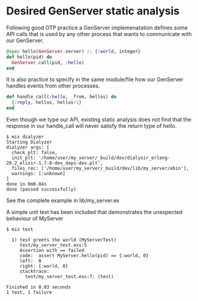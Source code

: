 # Desired GenServer static analysis

Following good OTP practice a GenServer implemenatation defines some API calls that is used by any other process that wants to communicate with our GenServer.

```elixir
@spec hello(GenServer.server) :: {:world, integer}
def hello(pid) do
  GenServer.call(pid, :hello)
end
```

It is also practice to specify in the same module/file how our GenServer handles events from other processes.

```elixir
def handle_call(:hello, _from, hellos) do
  {:reply, hellos, hellos+1}
end
```

Even though we type our API, existing static analysis does not find that the response in our handle_call will never satisfy the return type of hello.


```
$ mix dialyzer
Starting Dialyzer
dialyzer args: [
  check_plt: false,
  init_plt: '/home/user/my_server/_build/dev/dialyxir_erlang-20.2_elixir-1.7.0-dev_deps-dev.plt',
  files_rec: ['/home/user/my_server/_build/dev/lib/my_server/ebin'],
  warnings: [:unknown]
]
done in 0m0.84s
done (passed successfully)
```

See the complete example in lib/my_server.ex

A simple unit test has been included that demonstrates the unexpected behaviour of MyServer

```
$ mix test

  1) test greets the world (MyServerTest)
     test/my_server_test.exs:5
     Assertion with == failed
     code:  assert MyServer.hello(pid) == {:world, 0}
     left:  0
     right: {:world, 0}
     stacktrace:
       test/my_server_test.exs:7: (test)

Finished in 0.03 seconds
1 test, 1 failure
```
